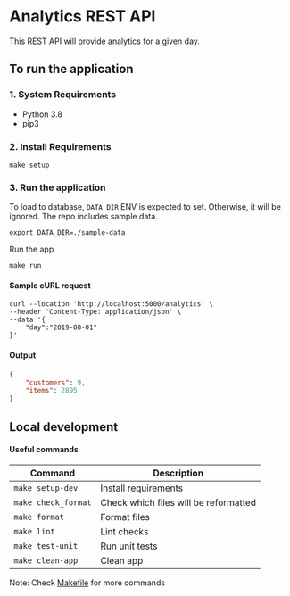 # Analytics REST API

This REST API will provide analytics for a given day.

## To run the application

### 1. System Requirements

- Python 3.8
- pip3

### 2. Install Requirements

```shell
make setup
```

### 3. Run the application

To load to database, `DATA_DIR` ENV is expected to set. Otherwise, it will be ignored.
The repo includes sample data.

```shell
export DATA_DIR=./sample-data
```

Run the app
```shell
make run
```

#### Sample cURL request
```shell
curl --location 'http://localhost:5000/analytics' \
--header 'Content-Type: application/json' \
--data '{
    "day":"2019-08-01"
}'
```

#### Output
```json
{
    "customers": 9,
    "items": 2895
}
```

## Local development

#### Useful commands

| **Command**               | **Description**                       |
|---------------------------|---------------------------------------|
| ``` make setup-dev ```    | Install requirements                  |
| ``` make check_format ``` | Check which files will be reformatted |
| ``` make format ```       | Format files                          |
| ``` make lint ```         | Lint checks                           |
| ``` make test-unit ```    | Run unit tests                        |
| ``` make clean-app ```    | Clean app                             |

Note: Check [Makefile](Makefile) for more commands


